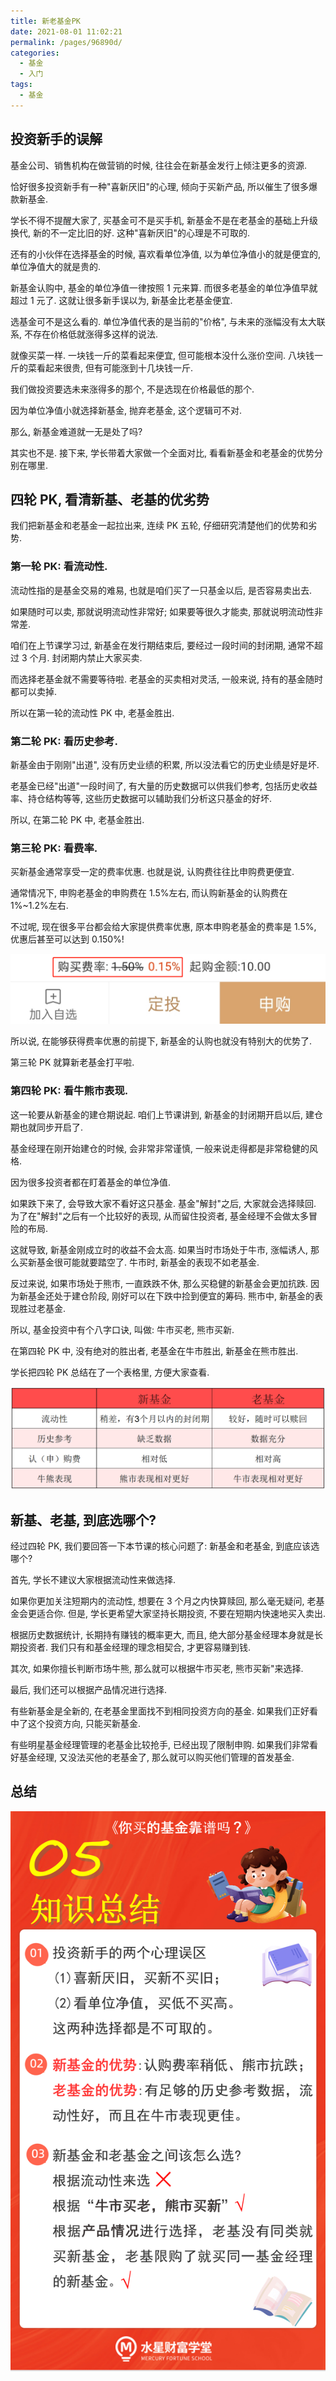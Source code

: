 ```yaml
---
title: 新老基金PK
date: 2021-08-01 11:02:21
permalink: /pages/96890d/
categories:
  - 基金
  - 入门
tags:
  - 基金
---
```


## 投资新手的误解

基金公司、销售机构在做营销的时候, 往往会在新基金发行上倾注更多的资源.

恰好很多投资新手有一种"喜新厌旧"的心理, 倾向于买新产品, 所以催生了很多爆款新基金.

学长不得不提醒大家了, 买基金可不是买手机, 新基金不是在老基金的基础上升级换代, 新的不一定比旧的好. 这种"喜新厌旧"的心理是不可取的.

还有的小伙伴在选择基金的时候, 喜欢看单位净值, 以为单位净值小的就是便宜的, 单位净值大的就是贵的.

新基金认购中, 基金的单位净值一律按照 1 元来算. 而很多老基金的单位净值早就超过 1 元了. 这就让很多新手误以为, 新基金比老基金便宜.

选基金可不是这么看的. 单位净值代表的是当前的"价格", 与未来的涨幅没有太大联系, 不存在价格低就涨得多这样的说法.

就像买菜一样. 一块钱一斤的菜看起来便宜, 但可能根本没什么涨价空间. 八块钱一斤的菜看起来很贵, 但有可能涨到十几块钱一斤.

我们做投资要选未来涨得多的那个, 不是选现在价格最低的那个.

因为单位净值小就选择新基金, 抛弃老基金, 这个逻辑可不对.

那么, 新基金难道就一无是处了吗?

其实也不是. 接下来, 学长带着大家做一个全面对比, 看看新基金和老基金的优势分别在哪里.

## 四轮 PK, 看清新基、老基的优劣势

我们把新基金和老基金一起拉出来, 连续 PK 五轮, 仔细研究清楚他们的优势和劣势.

### 第一轮 PK: 看流动性.

流动性指的是基金交易的难易, 也就是咱们买了一只基金以后, 是否容易卖出去.

如果随时可以卖, 那就说明流动性非常好; 如果要等很久才能卖, 那就说明流动性非常差.

咱们在上节课学习过, 新基金在发行期结束后, 要经过一段时间的封闭期, 通常不超过 3 个月. 封闭期内禁止大家买卖.

而选择老基金就不需要等待啦. 老基金的买卖相对灵活, 一般来说, 持有的基金随时都可以卖掉.

所以在第一轮的流动性 PK 中, 老基金胜出.

### 第二轮 PK: 看历史参考.

新基金由于刚刚"出道", 没有历史业绩的积累, 所以没法看它的历史业绩是好是坏.

老基金已经"出道"一段时间了, 有大量的历史数据可以供我们参考, 包括历史收益率、持仓结构等等, 这些历史数据可以辅助我们分析这只基金的好坏.

所以, 在第二轮 PK 中, 老基金胜出.

### 第三轮 PK: 看费率.

买新基金通常享受一定的费率优惠. 也就是说, 认购费往往比申购费更便宜.

通常情况下, 申购老基金的申购费在 1.5%左右, 而认购新基金的认购费在 1%~1.2%左右.

不过呢, 现在很多平台都会给大家提供费率优惠, 原本申购老基金的费率是 1.5%, 优惠后甚至可以达到 0.150%!

![](../../.vuepress/public/img/fund/010.png)

所以说, 在能够获得费率优惠的前提下, 新基金的认购也就没有特别大的优势了.

第三轮 PK 就算新老基金打平啦.

### 第四轮 PK: 看牛熊市表现.

这一轮要从新基金的建仓期说起. 咱们上节课讲到, 新基金的封闭期开启以后, 建仓期也就同步开启了.

基金经理在刚开始建仓的时候, 会非常非常谨慎, 一般来说走得都是非常稳健的风格.

因为很多投资者都在盯着基金的单位净值.

如果跌下来了, 会导致大家不看好这只基金. 基金"解封"之后, 大家就会选择赎回. 为了在"解封"之后有一个比较好的表现, 从而留住投资者, 基金经理不会做太多冒险的布局.

这就导致, 新基金刚成立时的收益不会太高. 如果当时市场处于牛市, 涨幅诱人, 那么买新基金很可能就要踏空了. 牛市时, 新基金的表现不如老基金.

反过来说, 如果市场处于熊市, 一直跌跌不休, 那么买稳健的新基金会更加抗跌. 因为新基金还处于建仓阶段, 刚好可以在下跌中捡到便宜的筹码. 熊市中, 新基金的表现胜过老基金.

所以, 基金投资中有个八字口诀, 叫做: 牛市买老, 熊市买新.

在第四轮 PK 中, 没有绝对的胜出者, 老基金在牛市胜出, 新基金在熊市胜出.

学长把四轮 PK 总结在了一个表格里, 方便大家查看.

![](../../.vuepress/public/img/fund/011.png)

## 新基、老基, 到底选哪个?

经过四轮 PK, 我们要回答一下本节课的核心问题了: 新基金和老基金, 到底应该选哪个?

首先, 学长不建议大家根据流动性来做选择.

如果你更加关注短期内的流动性, 想要在 3 个月之内快算赎回, 那么毫无疑问, 老基金会更适合你. 但是, 学长更希望大家坚持长期投资, 不要在短期内快速地买入卖出.

根据历史数据统计, 长期持有赚钱的概率更大, 而且, 绝大部分基金经理本身就是长期投资者. 我们只有和基金经理的理念相契合, 才更容易赚到钱.

其次, 如果你擅长判断市场牛熊, 那么就可以根据牛市买老, 熊市买新"来选择.

最后, 我们还可以根据产品情况进行选择.

有些新基金是全新的, 在老基金里面找不到相同投资方向的基金. 如果我们正好看中了这个投资方向, 只能买新基金.

有些明星基金经理管理的老基金比较抢手, 已经出现了限制申购. 如果我们非常看好基金经理, 又没法买他的老基金了, 那么就可以购买他们管理的首发基金.

## 总结

![](../../.vuepress/public/img/fund/012.png)
